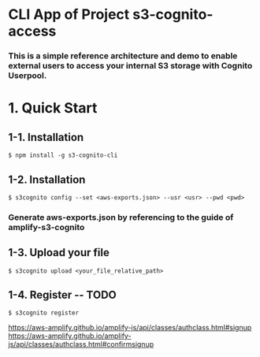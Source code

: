 # CLI App of Project s3-cognito-access

### This is a simple reference architecture and demo to enable external users to access your internal S3 storage with Cognito Userpool. 

# 1. Quick Start
## 1-1. Installation
```
$ npm install -g s3-cognito-cli
```

## 1-2. Installation
```
$ s3cognito config --set <aws-exports.json> --usr <usr> --pwd <pwd>
```
### Generate aws-exports.json by referencing to the guide of amplify-s3-cognito

## 1-3. Upload your file
```
$ s3cognito upload <your_file_relative_path>
```

## 1-4. Register -- TODO
```
$ s3cognito register
```
https://aws-amplify.github.io/amplify-js/api/classes/authclass.html#signup
https://aws-amplify.github.io/amplify-js/api/classes/authclass.html#confirmsignup
